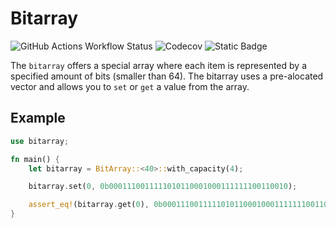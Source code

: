 # Bitarray

![GitHub Actions Workflow Status](https://img.shields.io/github/actions/workflow/status/unipept/unipept-index/test.yml?logo=github)
![Codecov](https://img.shields.io/codecov/c/github/unipept/unipept-index?token=IZ75A2FY98&flag=bitarray&logo=codecov)
![Static Badge](https://img.shields.io/badge/doc-rustdoc-blue)

The `bitarray` offers a special array where each item is represented by a specified amount of bits (smaller than 64). The bitarray uses a pre-alocated vector and allows you to `set` or `get` a value from the array.

## Example

```rust
use bitarray;

fn main() {
    let bitarray = BitArray::<40>::with_capacity(4);

    bitarray.set(0, 0b0001110011111010110001000111111100110010);

    assert_eq!(bitarray.get(0), 0b0001110011111010110001000111111100110010);
}
```
